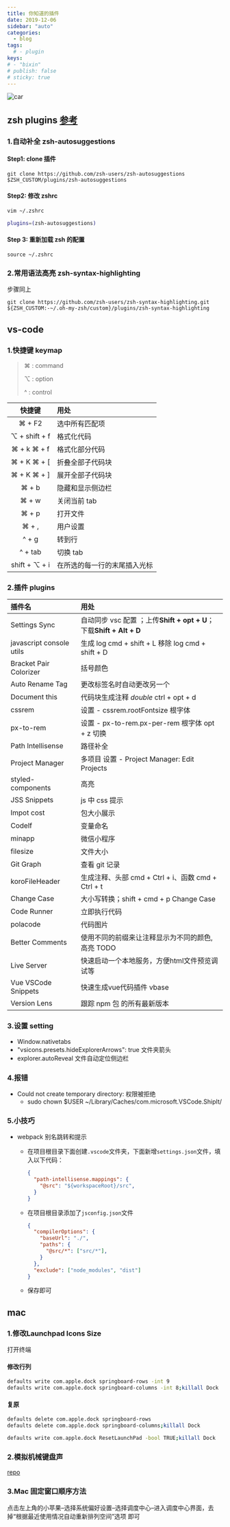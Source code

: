 ```yaml
---
title: 你知道的插件
date: 2019-12-06
sidebar: "auto"
categories:
  - blog
tags:
  # - plugin
keys:
# - "bixin"
# publish: false
# sticky: true
---
```


![car](https://i.loli.net/2019/12/09/xRCNVnABfjDOSEw.jpg)

## zsh plugins [参考](https://segmentfault.com/a/1190000013612471)

### 1.自动补全 zsh-autosuggestions

#### Step1: clone 插件

`git clone https://github.com/zsh-users/zsh-autosuggestions $ZSH_CUSTOM/plugins/zsh-autosuggestions`

#### Step2: 修改 zshrc

```sh
vim ~/.zshrc

plugins=(zsh-autosuggestions)
```

#### Step 3: 重新加载 zsh 的配置

`source ~/.zshrc`

### 2.常用语法高亮 zsh-syntax-highlighting

步骤同上

`git clone https://github.com/zsh-users/zsh-syntax-highlighting.git ${ZSH_CUSTOM:-~/.oh-my-zsh/custom}/plugins/zsh-syntax-highlighting`



## vs-code

### 1.快捷键 keymap

> ⌘ : command
>
> ⌥ : option
>
> ^ : control

|    快捷键     | 用处                         |
| :-----------: | :--------------------------- |
| ⌘ + F2 | 选中所有匹配项 |
| ⌥ + shift + f | 格式化代码 |
| ⌘ + k ⌘ + f | 格式化部分代码 |
|  ⌘ + K ⌘ + [  | 折叠全部子代码块             |
|  ⌘ + K ⌘ + ]  | 展开全部子代码块             |
|     ⌘ + b     | 隐藏和显示侧边栏             |
|     ⌘ + w     | 关闭当前 tab                 |
|     ⌘ + p     | 打开文件                     |
|     ⌘ + ,     | 用户设置                     |
|     ^ + g     | 转到行                       |
|    ^ + tab    | 切换 tab                     |
| shift + ⌥ + i | 在所选的每一行的末尾插入光标 |



### 2.插件 plugins

| 插件名                   | 用处                                                         |
| :----------------------- | :----------------------------------------------------------- |
| Settings Sync            | 自动同步 vsc 配置 ；上传**Shift + opt + U**；下载**Shift + Alt + D** |
| javascript console utils | 生成 log cmd + shift + L 移除 log cmd + shift + D            |
| Bracket Pair Colorizer   | 括号颜色                                                     |
| Auto Rename Tag          | 更改标签名时自动更改另一个                                   |
| Document this            | 代码块生成注释 _double_ ctrl + opt + d                       |
| cssrem                   | 设置 - cssrem.rootFontsize 根字体                            |
| px-to-rem                | 设置 - px-to-rem.px-per-rem 根字体 opt + z 切换              |
| Path Intellisense        | 路径补全                                                     |
| Project Manager          | 多项目 设置 - Project Manager: Edit Projects                 |
| styled-components        | 高亮                                                         |
| JSS Snippets             | js 中 css 提示                                               |
| Impot cost               | 包大小展示                                                   |
| Codelf                   | 变量命名                                                     |
| minapp                   | 微信小程序                                                   |
| filesize                 | 文件大小                                                     |
| Git Graph                | 查看 git 记录                                                |
| koroFileHeader           | 生成注释、头部 cmd + Ctrl + i、函数 cmd + Ctrl + t           |
| Change Case              | 大小写转换；shift + cmd + p Change Case                      |
| Code Runner              | 立即执行代码                                                 |
| polacode                 | 代码图片                                                     |
| Better Comments          | 使用不同的前缀来让注释显示为不同的颜色, 高亮 TODO            |
| Live Server              | 快速启动一个本地服务，方便html文件预览调试等                 |
| Vue VSCode Snippets      | 快速生成vue代码插件 vbase                                    |
| Version Lens             | 跟踪 npm 包 的所有最新版本                                   |

### 3.设置 setting

- Window.nativetabs
- "vsicons.presets.hideExplorerArrows": true 文件夹箭头
- explorer.autoReveal 文件自动定位侧边栏

### 4.报错

- Could not create temporary directory: 权限被拒绝
  - sudo chown $USER ~/Library/Caches/com.microsoft.VSCode.ShipIt/

### 5.小技巧

- webpack 别名跳转和提示

  - 在项目根目录下面创建`.vscode`文件夹，下面新增`settings.json`文件，填入以下代码：

    ```json
    {
      "path-intellisense.mappings": {
        "@src": "${workspaceRoot}/src",
      }
    }
    ```

  - 在项目根目录添加了`jsconfig.json`文件

    ```json
    {
      "compilerOptions": {
        "baseUrl": "./",
        "paths": {
          "@src/*": ["src/*"],
        }
      },
      "exclude": ["node_modules", "dist"]
    }
    ```

  - 保存即可



## mac

### 1.修改Launchpad Icons Size

打开终端

#### 修改行列

```sh
defaults write com.apple.dock springboard-rows -int 9
defaults write com.apple.dock springboard-columns -int 8;killall Dock
```

#### 复原

```sh
defaults delete com.apple.dock springboard-rows
defaults delete com.apple.dock springboard-columns;killall Dock
```

```sh
defaults write com.apple.dock ResetLaunchPad -bool TRUE;killall Dock
```



### 2.模拟机械键盘声

[repo](https://github.com/yingDev/Tickeys)



### 3.Mac 固定窗口顺序方法
点击左上角的小苹果–选择系统偏好设置–选择调度中心–进入调度中心界面，去掉“根据最近使用情况自动重新排列空间”选项 即可

<br/>
<Valine></Valine>
